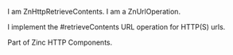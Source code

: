 I am ZnHttpRetrieveContents.
I am a ZnUrlOperation.

I implement the #retrieveContents URL operation for HTTP(S) urls.

Part of Zinc HTTP Components.
